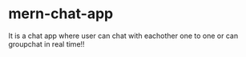 # mern-chat-app
It is a chat app where user can chat with eachother one to one  or can groupchat in real time!!
